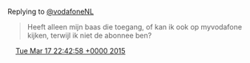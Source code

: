 Replying to [@vodafoneNL](https://twitter.com/vodafoneNL/status/577947530849288192)

> Heeft alleen mijn baas die toegang, of kan ik ook op myvodafone kijken, terwijl ik niet de abonnee ben?

<img src="../../media/tweet.ico" width="12" /> [Tue Mar 17 22:42:58 +0000 2015](https://twitter.com/DromerDenker/status/577963361931014144)